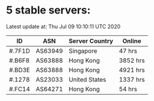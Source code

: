 # 5 stable servers:

Latest update at: Thu Jul 09 10:10:11 UTC 2020

| ID | ASN | Server Country | Online |
| -- | --- | -------------- | ------ |
| #.7F1D | AS63949 | Singapore | 47 hrs |
| #.B6F8 | AS63888 | Hong Kong | 3852 hrs |
| #.BD3E | AS63888 | Hong Kong | 4921 hrs |
| #.1278 | AS23033 | United States | 1337 hrs |
| #.FC14 | AS64271 | Hong Kong | 54 hrs |

